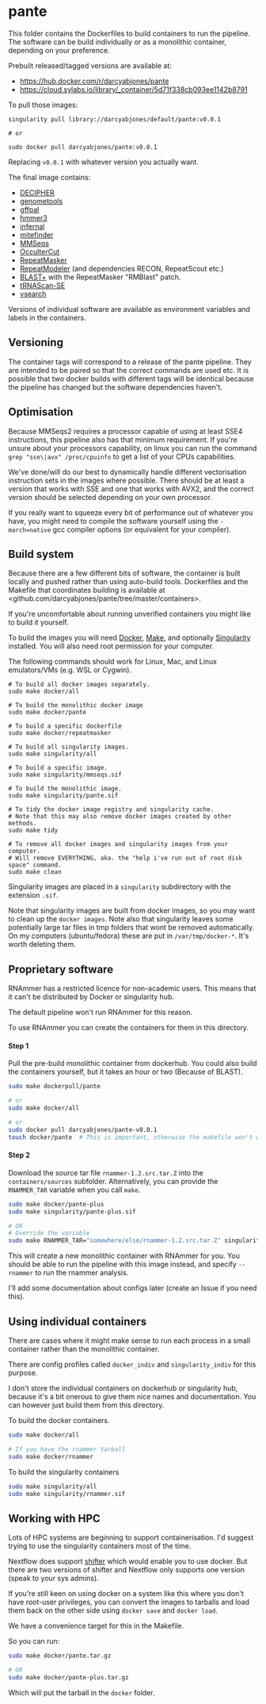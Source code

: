 # pante

This folder contains the Dockerfiles to build containers to run the pipeline.
The software can be build individually or as a monolithic container, depending on your preference.

Prebuilt released/tagged versions are available at:

- https://hub.docker.com/r/darcyabjones/pante
- https://cloud.sylabs.io/library/_container/5d71f338cb093ee1142b8791


To pull those images:


```
singularity pull library://darcyabjones/default/pante:v0.0.1

# or

sudo docker pull darcyabjones/pante:v0.0.1
```

Replacing `v0.0.1` with whatever version you actually want.


The final image contains:

- [DECIPHER](http://www2.decipher.codes/)
- [genometools](http://genometools.org/)
- [gffpal](https://github.com/darcyabjones/gffpal)
- [hmmer3](http://hmmer.org/)
- [infernal](http://eddylab.org/infernal/)
- [mitefinder](https://github.com/screamer/miteFinder)
- [MMSeqs](https://github.com/soedinglab/MMseqs2)
- [OcculterCut](https://sourceforge.net/projects/occultercut/)
- [RepeatMasker](http://www.repeatmasker.org/RMDownload.html)
- [RepeatModeler](http://www.repeatmasker.org/RepeatModeler/) (and dependencies RECON, RepeatScout etc.)
- [BLAST+](https://blast.ncbi.nlm.nih.gov/Blast.cgi?CMD=Web&PAGE_TYPE=BlastDocs&DOC_TYPE=Download) with the RepeatMasker "RMBlast" patch.
- [tRNAScan-SE](http://lowelab.ucsc.edu/tRNAscan-SE/)
- [vsearch](https://github.com/torognes/vsearch)

Versions of individual software are available as environment variables and labels in the containers.


## Versioning

The container tags will correspond to a release of the pante pipeline.
They are intended to be paired so that the correct commands are used etc.
It is possible that two docker builds with different tags will be identical because the pipeline has changed but the software dependencies haven't.


## Optimisation

Because MMSeqs2 requires a processor capable of using at least SSE4 instructions, this pipeline also has that minimum requirement.
If you're unsure about your processors capability, on linux you can run the command `grep "sse\|avx" /proc/cpuinfo` to get a list of your CPUs capabilities.

We've done/will do our best to dynamically handle different vectorisation instruction sets in the images where possible.
There should be at least a version that works with SSE and one that works with AVX2, and the correct version should be selected depending on your own processor.

If you really want to squeeze every bit of performance out of whatever you have, you might need to compile the software yourself using the `-march=native` gcc compiler options (or equivalent for your compiler).


## Build system

Because there are a few different bits of software, the container is built locally and pushed rather than using auto-build tools.
Dockerfiles and the Makefile that coordinates building is available at <github.com/darcyabjones/pante/tree/master/containers>.

If you're uncomfortable about running unverified containers you might like to build it yourself.


To build the images you will need [Docker](https://docs.docker.com/install/), [Make](https://www.gnu.org/software/make/), and optionally [Singularity](https://sylabs.io/guides/latest/user-guide/) installed.
You will also need root permission for your computer.

The following commands should work for Linux, Mac, and Linux emulators/VMs (e.g. WSL or Cygwin).

```
# To build all docker images separately.
sudo make docker/all

# To build the monolithic docker image
sudo make docker/pante

# To build a specific dockerfile
sudo make docker/repeatmasker

# To build all singularity images.
sudo make singularity/all

# To build a specific image.
sudo make singularity/mmseqs.sif

# To build the monolithic image.
sudo make singularity/pante.sif

# To tidy the docker image registry and singularity cache.
# Note that this may also remove docker images created by other methods.
sudo make tidy

# To remove all docker images and singularity images from your computer.
# Will remove EVERYTHING, aka. the "help i've run out of root disk space" command.
sudo make clean
```

Singularity images are placed in a `singularity` subdirectory with the extension `.sif`.

Note that singularity images are built from docker images, so you may want to clean up the `docker images`.
Note also that singularity leaves some potentially large tar files in tmp folders that wont be removed automatically.
On my computers (ubuntu/fedora) these are put in `/var/tmp/docker-*`.
It's worth deleting them.


## Proprietary software

RNAmmer has a restricted licence for non-academic users.
This means that it can't be distributed by Docker or singularity hub.

The default pipeline won't run RNAmmer for this reason.

To use RNAmmer you can create the containers for them in this directory.

#### Step 1

Pull the pre-build monolithic container from dockerhub.
You could also build the containers yourself, but it takes an hour or two (Because of BLAST).

```bash
sudo make dockerpull/pante

# or
sudo make docker/all

# or
sudo docker pull darcyabjones/pante-v0.0.1
touch docker/pante  # This is important, otherwise the makefile won't work properly.
```

#### Step 2

Download the source tar file `rnammer-1.2.src.tar.Z` into the `containers/sources` subfolder.
Alternatively, you can provide the `RNAMMER_TAR` variable when you call `make`.

```bash
sudo make docker/pante-plus
sudo make singularity/pante-plus.sif

# OR
# Override the variable
sudo make RNAMMER_TAR="somewhere/else/rnammer-1.2.src.tar.Z" singularity/pante-plus.sif
```

This will create a new monolithic container with RNAmmer for you.
You should be able to run the pipeline with this image instead, and specify `--rnammer` to run the rnammer analysis.

I'll add some documentation about configs later (create an Issue if you need this).


## Using individual containers

There are cases where it might make sense to run each process in a small container
rather than the monolithic container.

There are config profiles called `docker_indiv` and `singularity_indiv` for this purpose.

I don't store the individual containers on dockerhub or singularity hub, because it's a bit onerous to give them nice names and documentation.
You can however just build them from this directory.

To build the docker containers.

```bash
sudo make docker/all

# If you have the rnammer tarball
sudo make docker/rnammer
```

To build the singularity containers

```bash
sudo make singularity/all
sudo make singularity/rnammer.sif
```


## Working with HPC

Lots of HPC systems are beginning to support containerisation.
I'd suggest trying to use the singularity containers most of the time.

Nextflow does support [shifter](https://docs.nersc.gov/programming/shifter/overview/) which would enable you to use docker.
But there are two versions of shifter and Nextflow only supports one version (speak to your sys admins).

If you're still keen on using docker on a system like this where you don't have root-user privileges,
you can convert the images to tarballs and load them back on the other side using `docker save` and `docker load`.

We have a convenience target for this in the Makefile.

So you can run:

```bash
sudo make docker/pante.tar.gz

# OR
sudo make docker/pante-plus.tar.gz
```

Which will put the tarball in the `docker` folder.
